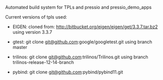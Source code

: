Automated build system for TPLs and pressio and pressio_demo_apps

Current versions of tpls used:

* EIGEN:
  cloned from: http://bitbucket.org/eigen/eigen/get/3.3.7.tar.bz2
  using version 3.3.7

* gtest:
  git clone git@github.com:google/googletest.git
  using branch master

* trilinos:
  git clone git@github.com:trilinos/Trilinos.git
  using branch trilinos-release-12-14-branch

* pybind:
  git clone git@github.com:pybind/pybind11.git
